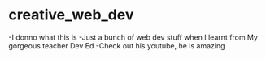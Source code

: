 # creative_web_dev
-I donno what this is
-Just a bunch of web dev stuff when I learnt from My gorgeous teacher Dev Ed
-Check out his youtube, he is amazing
